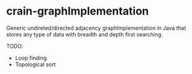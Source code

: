 # crain-graphImplementation

Generic undireted/directed adjacency graphImplementation in Java that stores any type of data with breadth and depth first searching.

TODO:
 - Loop finding
 - Topological sort
